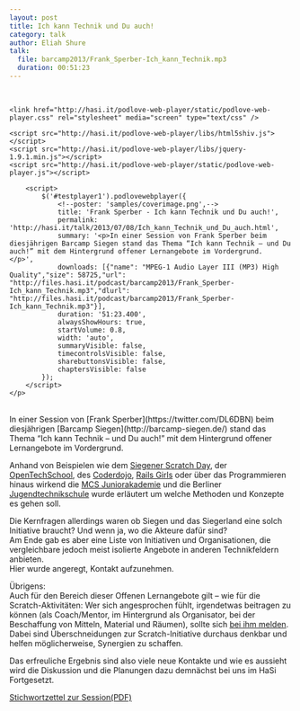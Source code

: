 ```yaml
---
layout: post
title: Ich kann Technik und Du auch!
category: talk
author: Eliah Shure
talk:
  file: barcamp2013/Frank_Sperber-Ich_kann_Technik.mp3
  duration: 00:51:23
---
```

<html>
<br />
<head>
<meta charset="utf-8" />

	<link href="http://hasi.it/podlove-web-player/static/podlove-web-player.css" rel="stylesheet" media="screen" type="text/css" />

	<script src="http://hasi.it/podlove-web-player/libs/html5shiv.js"></script>
	<script src="http://hasi.it/podlove-web-player/libs/jquery-1.9.1.min.js"></script>
	<script src="http://hasi.it/podlove-web-player/static/podlove-web-player.js"></script>
</head>

<body>
	<p>
		<audio id="testplayer">
			<source src="http://files.hasi.it/podcast/barcamp2013/Frank_Sperber-Ich_kann_Technik.mp3" type="audio/mpeg"></source>
		</audio>

		<script>
			$('#testplayer1').podlovewebplayer({
				<!--poster: 'samples/coverimage.png',-->
				title: 'Frank Sperber - Ich kann Technik und Du auch!',
				permalink: 'http://hasi.it/talk/2013/07/08/Ich_kann_Technik_und_Du_auch.html',
				summary: '<p>In einer Session von Frank Sperber beim diesjährigen Barcamp Siegen stand das Thema “Ich kann Technik – und Du auch!” mit dem Hintergrund offener Lernangebote im Vordergrund.  </p>',
				downloads: [{"name": "MPEG-1 Audio Layer III (MP3) High Quality","size": 58725,"url": "http://files.hasi.it/podcast/barcamp2013/Frank_Sperber-Ich_kann_Technik.mp3","dlurl": "http://files.hasi.it/podcast/barcamp2013/Frank_Sperber-Ich_kann_Technik.mp3"}],
				duration: '51:23.400',
				alwaysShowHours: true,
				startVolume: 0.8,
				width: 'auto',
				summaryVisible: false,
				timecontrolsVisible: false,
				sharebuttonsVisible: false,
				chaptersVisible: false
			});
		</script>
	</p>
</body>
</html>
<br />
In einer Session von [Frank Sperber](https://twitter.com/DL6DBN) beim diesjährigen [Barcamp Siegen](http://barcamp-siegen.de/) stand das Thema “Ich kann Technik – und Du auch!” mit dem Hintergrund offener Lernangebote im Vordergrund.  

<!-- break -->

Anhand von Beispielen wie dem [Siegener Scratch Day](https://scratchdaysiegen.wordpress.com), der [OpenTechSchool](http://opentechschool.org/), des [Coderdojo](http://www.coderdojo.com/), [Rails Girls](http://railsgirls.com/) oder über das Programmieren hinaus wirkend die [MCS Juniorakademie](http://juniorakademie.mcs-bochum.de/) und die Berliner [Jugendtechnikschule](http://www.jugendtechnikschule.de/) wurde erläutert um welche Methoden und Konzepte es gehen soll.  

Die Kernfragen allerdings waren ob Siegen und das Siegerland eine solch Initiative braucht? Und wenn ja, wo die Akteure dafür sind?  
Am Ende gab es aber eine Liste von Initiativen und Organisationen, die vergleichbare jedoch meist isolierte Angebote in anderen Technikfeldern anbieten.  
Hier wurde angeregt, Kontakt aufzunehmen.  

Übrigens:  
Auch für den Bereich dieser Offenen Lernangebote gilt – wie für die Scratch-Aktivitäten: Wer sich angesprochen fühlt, irgendetwas beitragen zu können (als Coach/Mentor, im Hintergrund als Organisator, bei der Beschaffung von Mitteln, Material und Räumen), sollte sich [bei ihm melden](https://scratchdaysiegen.wordpress.com/impressum/).  
Dabei sind Überschneidungen zur Scratch-Initiative durchaus denkbar und helfen möglicherweise, Synergien zu schaffen.  

Das erfreuliche Ergebnis sind also viele neue Kontakte und wie es aussieht wird die Diskussion und die Planungen dazu demnächst bei uns im HaSi Fortgesetzt.  

[Stichwortzettel zur Session(PDF)](http://scratchdaysiegen.files.wordpress.com/2013/07/barcamp13-dl6dbn.pdf)